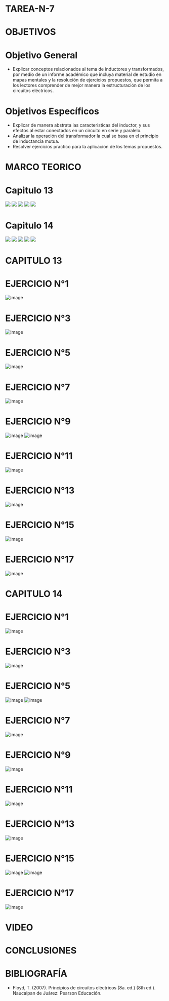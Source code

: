# TAREA-N-7

# OBJETIVOS

# Objetivo General

- Explicar conceptos relacionados al tema de inductores y transformados, por medio de un informe académico que incluya material de estudio en mapas mentales y la resolución de ejercicios propuestos, que permita a los lectores comprender de mejor manera la estructuración de los circuitos eléctricos.

# Objetivos Específicos
- Explicar de manera abstrata las caracteristicas del inductor, y sus efectos al estar conectados en un circuito en serie y paralelo.
- Analizar la operación del transformador la cual se basa en el principio de inductancia mutua.
- Resolver ejercicios practico para la aplicacion de los temas propuestos.

# MARCO TEORICO

# Capitulo 13

![](https://github.com/BENLLAMIN69/TAREA-N-7/blob/main/IMA/INDUCTOR.png)
![](https://github.com/BENLLAMIN69/TAREA-N-7/blob/main/IMA/TIPOS%20DE%20INDUCTORES.png)
![](https://github.com/BENLLAMIN69/TAREA-N-7/blob/main/IMA/png%20(17).png)
![](https://github.com/BENLLAMIN69/TAREA-N-7/blob/main/IMA/png%20(18).png)
![](https://github.com/BENLLAMIN69/TAREA-N-7/blob/main/IMA/png%20(19).png)

# Capitulo 14

![](https://github.com/BENLLAMIN69/TAREA-N-7/blob/main/IMA/png%20(20).png)
![](https://github.com/BENLLAMIN69/TAREA-N-7/blob/main/IMA/png%20(21).png)
![](https://github.com/BENLLAMIN69/TAREA-N-7/blob/main/IMA/png%20(22).png)
![](https://github.com/BENLLAMIN69/TAREA-N-7/blob/main/IMA/png%20(23).png)
![](https://github.com/BENLLAMIN69/TAREA-N-7/blob/main/IMA/png%20(24).png)

# CAPITULO 13
# EJERCICIO N°1

![image](https://user-images.githubusercontent.com/93899422/153526848-1f3df22b-2929-4bca-8d89-367f123ba855.png)

# EJERCICIO N°3

![image](https://user-images.githubusercontent.com/93899422/153526869-3f9e0352-985c-4596-b5e8-84241606d50d.png)

# EJERCICIO N°5

![image](https://user-images.githubusercontent.com/93899422/153526889-420445c5-081b-43b4-bab0-f64414282de1.png)

# EJERCICIO N°7

![image](https://user-images.githubusercontent.com/93899422/153526986-9bf7b25a-d689-4441-be51-50c3abaa2519.png)

# EJERCICIO N°9

![image](https://user-images.githubusercontent.com/93899422/153527029-9c7b1a99-7ce9-4291-91f7-863d3d043330.png)
![image](https://user-images.githubusercontent.com/93899422/153527043-b99e5489-a826-4018-8eda-f45a1d11cbb9.png)

# EJERCICIO N°11

![image](https://user-images.githubusercontent.com/93899422/153527064-4fe1ad26-34a8-4c37-b5da-bbae1b98ab58.png)

# EJERCICIO N°13

![image](https://user-images.githubusercontent.com/93899422/153527079-015f2608-5050-4296-9615-843076d036b0.png)

# EJERCICIO N°15

![image](https://user-images.githubusercontent.com/93899422/153527096-91385c53-109d-4e18-a441-4d1e6e9160a3.png)

# EJERCICIO N°17

![image](https://user-images.githubusercontent.com/93899422/153527127-eefe2f2a-b422-4887-b407-da6f0e9990bb.png)

# CAPITULO 14
# EJERCICIO N°1

![image](https://user-images.githubusercontent.com/93899422/153527149-c3c8f5c7-13bd-4110-8533-e94111637054.png)

# EJERCICIO N°3

![image](https://user-images.githubusercontent.com/93899422/153527165-40fb0667-2b3c-4bf9-bbd0-66dd2f11793f.png)

# EJERCICIO N°5

![image](https://user-images.githubusercontent.com/93899422/153527206-62abe216-202d-48a8-96f5-67211d57705a.png)
![image](https://user-images.githubusercontent.com/93899422/153527225-e284a66a-6974-4e38-8537-e6a3c012217c.png)

# EJERCICIO N°7

![image](https://user-images.githubusercontent.com/93899422/153527246-116e1b43-5d9b-417f-bdd6-78825a4338c2.png)

# EJERCICIO N°9

![image](https://user-images.githubusercontent.com/93899422/153527269-f08efa6f-fd4a-4f25-a747-b15659c597e7.png)

# EJERCICIO N°11

![image](https://user-images.githubusercontent.com/93899422/153527292-9090b9e8-3589-4d59-bb36-b5bcfa6d790f.png)

# EJERCICIO N°13

![image](https://user-images.githubusercontent.com/93899422/153527310-8619e0b1-e94b-4f4b-b28e-b1d6c5e7067a.png)

# EJERCICIO N°15

![image](https://user-images.githubusercontent.com/93899422/153527348-dd836f42-0cb7-48ab-b62a-3ca3d11a0937.png)
![image](https://user-images.githubusercontent.com/93899422/153527384-ff7a8b25-f628-49b1-8f9d-66a68dc842e7.png)

# EJERCICIO N°17

![image](https://user-images.githubusercontent.com/93899422/153527401-d732fa64-53e1-4bdc-9d36-c19b7bcb0061.png)

# VIDEO

# CONCLUSIONES

# BIBLIOGRAFÍA
- Floyd, T. (2007). Principios de circuitos eléctricos (8a. ed.) (8th ed.). Naucalpan de Juárez: Pearson Educación.
